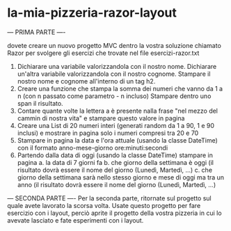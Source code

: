 # la-mia-pizzeria-razor-layout

— PRIMA PARTE —-

dovete creare un nuovo progetto MVC dentro la vostra soluzione chiamato Razor per svolgere gli esercizi che trovate nel file esercizi-razor.txt

1. Dichiarare una variabile valorizzandola con il nostro nome.
Dichiarare un'altra variabile valorizzandola con il nostro cognome.
Stampare il nostro nome e cognome all'interno di un tag h2.
2. Creare una funzione che stampa la somma dei numeri che vanno da 1 a n (con n passato come parametro - n incluso)
Stampare dentro uno span il risultato.
3. Contare quante volte la lettera a è presente nalla frase "nel mezzo del cammin di nostra vita" e stampare questo valore in pagina
4. Creare una List<int> di 20 numeri interi (generati random da 1 a 90, 1 e 90 inclusi) e mostrare in pagina solo i numeri compresi tra 20 e 70
5. Stampare in pagina la data e l'ora attuale (usando la classe DateTime) con il formato anno-mese-giorno ore:minuti:secondi
6. Partendo dalla data di oggi (usando la classe DateTime) stampare in pagina
a. la data di 7 giorni fa
b. che giorno della settimana è oggi (il risultato dovrà essere il nome del giorno (Lunedì, Martedì, ...)
c. che giorno della settimana sarà nello stesso giorno e mese di oggi ma tra un anno (il risultato dovrà essere il nome del giorno (Lunedì, Martedì, ...)

— SECONDA PARTE —-
Per la seconda parte, ritornate sul progetto sul quale avete lavorato la scorsa volta.
Usate questo progetto per fare esercizio con i layout, perciò aprite il progetto della vostra pizzeria in cui lo avevate lasciato e fate esperimenti con i layout.